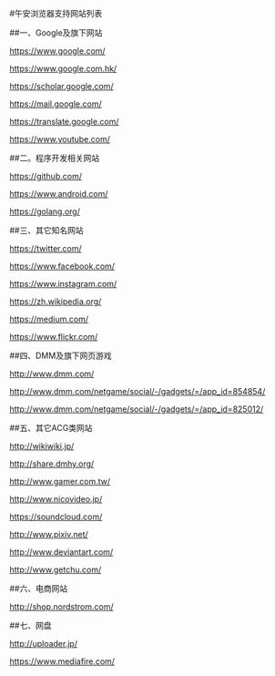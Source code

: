 #午安浏览器支持网站列表

##一、Google及旗下网站

https://www.google.com/

https://www.google.com.hk/

https://scholar.google.com/

https://mail.google.com/

https://translate.google.com/

https://www.youtube.com/

##二。程序开发相关网站

https://github.com/

https://www.android.com/

https://golang.org/

##三、其它知名网站

https://twitter.com/

https://www.facebook.com/

https://www.instagram.com/

https://zh.wikipedia.org/

https://medium.com/

https://www.flickr.com/

##四、DMM及旗下网页游戏

http://www.dmm.com/

http://www.dmm.com/netgame/social/-/gadgets/=/app_id=854854/

http://www.dmm.com/netgame/social/-/gadgets/=/app_id=825012/

##五、其它ACG类网站

http://wikiwiki.jp/ 

http://share.dmhy.org/

http://www.gamer.com.tw/

http://www.nicovideo.jp/

https://soundcloud.com/

http://www.pixiv.net/

http://www.deviantart.com/

http://www.getchu.com/

##六、电商网站

http://shop.nordstrom.com/

##七、网盘

http://uploader.jp/

https://www.mediafire.com/
